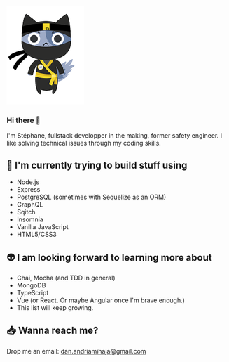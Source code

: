 ![Cover](https://github.com/Dananando/Dananando/blob/main/img/cover.png)

### Hi there 👋

I'm Stéphane, fullstack developper in the making, former safety engineer.
I like solving technical issues through my coding skills. 

## :mage: I'm currently trying to build stuff using
- Node.js
- Express
- PostgreSQL (sometimes with Sequelize as an ORM)
- GraphQL
- Sqitch
- Insomnia
- Vanilla JavaScript
- HTML5/CSS3

## :alien: I am looking forward to learning more about
- Chai, Mocha (and TDD in general)
- MongoDB
- TypeScript
- Vue (or React. Or maybe Angular once I'm brave enough.)
- This list will keep growing.

## :inbox_tray: Wanna reach me?
Drop me an email: dan.andriamihaja@gmail.com

<!--
**Dananando/Dananando** is a ✨ _special_ ✨ repository because its `README.md` (this file) appears on your GitHub profile.

Here are some ideas to get you started:

- 🔭 I’m currently working on ...
- 🌱 I’m currently learning ...
- 👯 I’m looking to collaborate on ...
- 🤔 I’m looking for help with ...
- 💬 Ask me about ...
- 📫 How to reach me: ...
- 😄 Pronouns: ...
- ⚡ Fun fact: ...
-->
